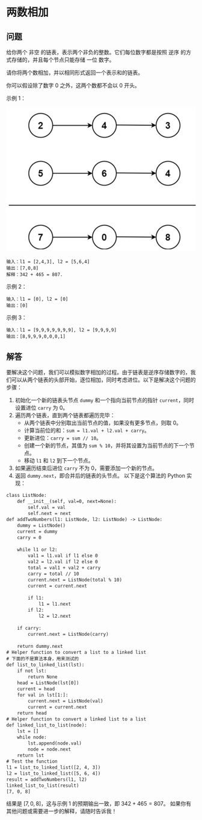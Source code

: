 # 两数相加
## 问题
给你两个 非空 的链表，表示两个非负的整数。它们每位数字都是按照 逆序 的方式存储的，并且每个节点只能存储 一位 数字。

请你将两个数相加，并以相同形式返回一个表示和的链表。

你可以假设除了数字 0 之外，这两个数都不会以 0 开头。



示例 1：

![F%i](pic/两数相加.png)
```
输入：l1 = [2,4,3], l2 = [5,6,4]
输出：[7,0,8]
解释：342 + 465 = 807.
```
示例 2：
```
输入：l1 = [0], l2 = [0]
输出：[0]
```
示例 3：
```
输入：l1 = [9,9,9,9,9,9,9], l2 = [9,9,9,9]
输出：[8,9,9,9,0,0,0,1]
```
## 解答
要解决这个问题，我们可以模拟数字相加的过程。由于链表是逆序存储数字的，我们可以从两个链表的头部开始，逐位相加，同时考虑进位。以下是解决这个问题的步骤：
1. 初始化一个新的链表头节点 `dummy` 和一个指向当前节点的指针 `current`，同时设置进位 `carry` 为 0。
2. 遍历两个链表，直到两个链表都遍历完毕：
   - 从两个链表中分别取出当前节点的值，如果没有更多节点，则取 0。
   - 计算当前位的和：`sum = l1.val + l2.val + carry`。
   - 更新进位：`carry = sum // 10`。
   - 创建一个新的节点，其值为 `sum % 10`，并将其设置为当前节点的下一个节点。
   - 移动 `l1` 和 `l2` 到下一个节点。
3. 如果遍历结束后进位 `carry` 不为 0，需要添加一个新的节点。
4. 返回 `dummy.next`，即合并后的链表的头节点。
以下是这个算法的 Python 实现：
```
class ListNode:
    def __init__(self, val=0, next=None):
        self.val = val
        self.next = next
def addTwoNumbers(l1: ListNode, l2: ListNode) -> ListNode:
    dummy = ListNode()
    current = dummy
    carry = 0
    
    while l1 or l2:
        val1 = l1.val if l1 else 0
        val2 = l2.val if l2 else 0
        total = val1 + val2 + carry
        carry = total // 10
        current.next = ListNode(total % 10)
        current = current.next
        
        if l1:
            l1 = l1.next
        if l2:
            l2 = l2.next
    
    if carry:
        current.next = ListNode(carry)
    
    return dummy.next
# Helper function to convert a list to a linked list
# 下面的不是算法本身，用来测试的
def list_to_linked_list(lst):
    if not lst:
        return None
    head = ListNode(lst[0])
    current = head
    for val in lst[1:]:
        current.next = ListNode(val)
        current = current.next
    return head
# Helper function to convert a linked list to a list
def linked_list_to_list(node):
    lst = []
    while node:
        lst.append(node.val)
        node = node.next
    return lst
# Test the function
l1 = list_to_linked_list([2, 4, 3])
l2 = list_to_linked_list([5, 6, 4])
result = addTwoNumbers(l1, l2)
linked_list_to_list(result)
[7, 0, 8]
```
结果是 $[7, 0, 8]$，这与示例 1 的预期输出一致，即 $342 + 465 = 807$。
如果你有其他问题或需要进一步的解释，请随时告诉我！

